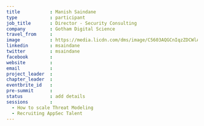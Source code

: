 ```yaml
---
title           : Manish Saindane
type            : participant
job_title       : Director - Security Consulting
company         : Gotham Digital Science
travel_from     : 
image           : https://media.licdn.com/dms/image/C5603AQGCnIqzZDCWlA/profile-displayphoto-shrink_200_200/0?e=1532563200&v=beta&t=Bhh52ILIYsld34ZhoAVzSbdIaRZVeUXADlbJQxLeCos
linkedin        : msaindane
twitter         : msaindane
facebook        :
website         :
email           :
project_leader  :
chapter_leader  :
eventbrite_id   :
pre-summit      :
status          : add details
sessions        :
  - How to scale Threat Modeling
  - Recruiting AppSec Talent
---
```

